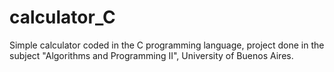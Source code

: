 # calculator_C
Simple calculator coded in the C programming language, project done in the subject "Algorithms and Programming II", University of Buenos Aires.


